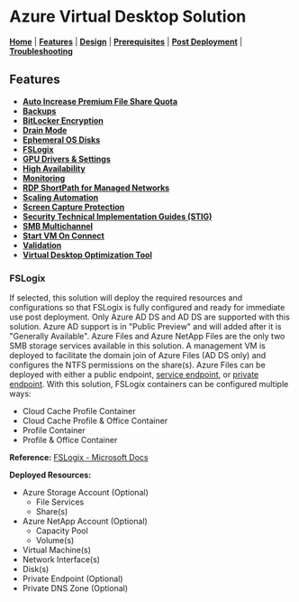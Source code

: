# Azure Virtual Desktop Solution

[**Home**](../../readme.md) | [**Features**](../features.md) | [**Design**](../design.md) | [**Prerequisites**](../prerequisites.md) | [**Post Deployment**](../post.md) | [**Troubleshooting**](../troubleshooting.md)

## Features

- [**Auto Increase Premium File Share Quota**](./autoIncreasePremiumFileShareQuota.md)
- [**Backups**](./backups.md)
- [**BitLocker Encryption**](./bitlocker.md)
- [**Drain Mode**](./drainMode.md)
- [**Ephemeral OS Disks**](./ephemeralOsDisk.md)
- [**FSLogix**](./fslogix.md)
- [**GPU Drivers & Settings**](./gpu.md)
- [**High Availability**](./highAvailability.md)
- [**Monitoring**](./monitoring.md)
- [**RDP ShortPath for Managed Networks**](./rdpShortPath.md)
- [**Scaling Automation**](./scalingAutomation.md)
- [**Screen Capture Protection**](./screenCaptureProtection.md)
- [**Security Technical Implementation Guides (STIG)**](./securityTechnicalImplementationGuides.md)
- [**SMB Multichannel**](./smbMultiChannel.md)
- [**Start VM On Connect**](./startVmOnConnect.md)
- [**Validation**](./validation.md)
- [**Virtual Desktop Optimization Tool**](./virtualDesktopOptimizationTool.md)

### FSLogix

If selected, this solution will deploy the required resources and configurations so that FSLogix is fully configured and ready for immediate use post deployment. Only Azure AD DS and AD DS are supported with this solution. Azure AD support is in "Public Preview" and will added after it is "Generally Available". Azure Files and Azure NetApp Files are the only two SMB storage services available in this solution.  A management VM is deployed to facilitate the domain join of Azure Files (AD DS only) and configures the NTFS permissions on the share(s). Azure Files can be deployed with either a public endpoint, [service endpoint](https://docs.microsoft.com/en-us/azure/storage/files/storage-files-networking-overview#public-endpoint-firewall-settings), or [private endpoint](https://docs.microsoft.com/en-us/azure/storage/files/storage-files-networking-overview#private-endpoints). With this solution, FSLogix containers can be configured multiple ways:

- Cloud Cache Profile Container
- Cloud Cache Profile & Office Container
- Profile Container
- Profile & Office Container

**Reference:** [FSLogix - Microsoft Docs](https://docs.microsoft.com/en-us/fslogix/overview)

**Deployed Resources:**

- Azure Storage Account (Optional)
  - File Services
  - Share(s)
- Azure NetApp Account (Optional)
  - Capacity Pool
  - Volume(s)
- Virtual Machine(s)
- Network Interface(s)
- Disk(s)
- Private Endpoint (Optional)
- Private DNS Zone (Optional)
